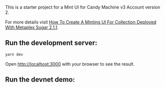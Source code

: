 This is a starter project for a Mint UI for Candy Machine v3 Account version 2.

For more details visit [How To Create A Minting UI For Collection Deployed With Metaplex Sugar 2.1.1](https://porcupineplaygroundpals.com/how-to-create-a-minting-ui-for-collection-deployed-with-metaplexs-sugar-2-1-1/).

## Run the development server:

```bash
yarn dev
```

Open [http://localhost:3000](http://localhost:3000) with your browser to see the result.

## Run the devnet demo:

